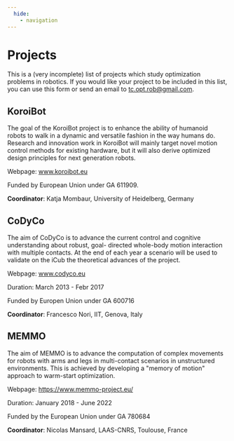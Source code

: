 ```yaml
---
  hide:
    - navigation
---
```


# Projects

This is a (very incomplete) list of projects which study optimization problems in robotics. If you would like your project to be included in this list, you can use this form or send an email to [tc.opt.rob@gmail.com](mailto:tc.opt.rob@gmail.com).

## KoroiBot

The goal of the KoroiBot project is to enhance the ability of humanoid robots to walk in a dynamic and versatile fashion in the way humans do. Research and innovation work in KoroiBot will mainly target novel motion control methods for existing hardware, but it will also derive optimized design principles for next generation robots.

Webpage: www.koroibot.eu

Funded by European Union under GA 611909.

**Coordinator**: Katja Mombaur, University of Heidelberg, Germany

## CoDyCo

The aim of CoDyCo is to advance the current control and cognitive understanding about robust, goal- directed whole-body motion interaction with multiple contacts. At the end of each year a scenario will be used to validate on the iCub  the theoretical advances of the project.

Webpage: www.codyco.eu

Duration: March 2013 - Febr 2017

Funded by Europen Union under GA 600716

**Coordinator**: Francesco Nori, IIT,  Genova, Italy

## MEMMO

The aim of MEMMO is to advance the computation of complex movements for robots with arms and legs in multi-contact scenarios in unstructured environments. This is achieved by developing a "memory of motion" approach to warm-start optimization.

Webpage: https://www.memmo-project.eu/

Duration: January 2018 - June 2022

Funded by the European Union under GA 780684

**Coordinator**: Nicolas Mansard, LAAS-CNRS, Toulouse, France
